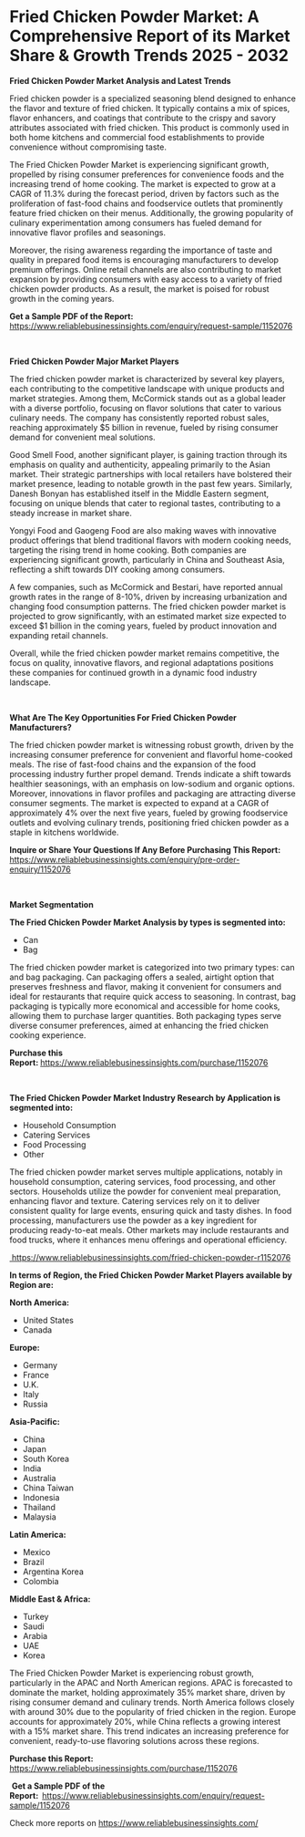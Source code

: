 <p><h1>Fried Chicken Powder Market: A Comprehensive Report of its Market Share & Growth Trends 2025 - 2032</h1></p><p><strong>Fried Chicken Powder Market Analysis and Latest Trends</strong></p>
<p><p>Fried chicken powder is a specialized seasoning blend designed to enhance the flavor and texture of fried chicken. It typically contains a mix of spices, flavor enhancers, and coatings that contribute to the crispy and savory attributes associated with fried chicken. This product is commonly used in both home kitchens and commercial food establishments to provide convenience without compromising taste.</p><p>The Fried Chicken Powder Market is experiencing significant growth, propelled by rising consumer preferences for convenience foods and the increasing trend of home cooking. The market is expected to grow at a CAGR of 11.3% during the forecast period, driven by factors such as the proliferation of fast-food chains and foodservice outlets that prominently feature fried chicken on their menus. Additionally, the growing popularity of culinary experimentation among consumers has fueled demand for innovative flavor profiles and seasonings.</p><p>Moreover, the rising awareness regarding the importance of taste and quality in prepared food items is encouraging manufacturers to develop premium offerings. Online retail channels are also contributing to market expansion by providing consumers with easy access to a variety of fried chicken powder products. As a result, the market is poised for robust growth in the coming years.</p></p>
<p><strong>Get a Sample PDF of the Report:&nbsp;</strong> <a href="https://www.reliablebusinessinsights.com/enquiry/request-sample/1152076?utm_campaign=3213&utm_medium=2&utm_source=Github&utm_content=ia&utm_term=07042025&utm_id=fried-chicken-powder">https://www.reliablebusinessinsights.com/enquiry/request-sample/1152076</a></p>
<p>&nbsp;</p>
<p><strong>Fried Chicken Powder Major Market Players</strong></p>
<p><p>The fried chicken powder market is characterized by several key players, each contributing to the competitive landscape with unique products and market strategies. Among them, McCormick stands out as a global leader with a diverse portfolio, focusing on flavor solutions that cater to various culinary needs. The company has consistently reported robust sales, reaching approximately $5 billion in revenue, fueled by rising consumer demand for convenient meal solutions.</p><p>Good Smell Food, another significant player, is gaining traction through its emphasis on quality and authenticity, appealing primarily to the Asian market. Their strategic partnerships with local retailers have bolstered their market presence, leading to notable growth in the past few years. Similarly, Danesh Bonyan has established itself in the Middle Eastern segment, focusing on unique blends that cater to regional tastes, contributing to a steady increase in market share.</p><p>Yongyi Food and Gaogeng Food are also making waves with innovative product offerings that blend traditional flavors with modern cooking needs, targeting the rising trend in home cooking. Both companies are experiencing significant growth, particularly in China and Southeast Asia, reflecting a shift towards DIY cooking among consumers.</p><p>A few companies, such as McCormick and Bestari, have reported annual growth rates in the range of 8-10%, driven by increasing urbanization and changing food consumption patterns. The fried chicken powder market is projected to grow significantly, with an estimated market size expected to exceed $1 billion in the coming years, fueled by product innovation and expanding retail channels.</p><p>Overall, while the fried chicken powder market remains competitive, the focus on quality, innovative flavors, and regional adaptations positions these companies for continued growth in a dynamic food industry landscape.</p></p>
<p>&nbsp;</p>
<p><strong>What Are The Key Opportunities For Fried Chicken Powder Manufacturers?</strong></p>
<p><p>The fried chicken powder market is witnessing robust growth, driven by the increasing consumer preference for convenient and flavorful home-cooked meals. The rise of fast-food chains and the expansion of the food processing industry further propel demand. Trends indicate a shift towards healthier seasonings, with an emphasis on low-sodium and organic options. Moreover, innovations in flavor profiles and packaging are attracting diverse consumer segments. The market is expected to expand at a CAGR of approximately 4% over the next five years, fueled by growing foodservice outlets and evolving culinary trends, positioning fried chicken powder as a staple in kitchens worldwide.</p></p>
<p><strong>Inquire or Share Your Questions If Any Before Purchasing This Report:</strong> <a href="https://www.reliablebusinessinsights.com/enquiry/pre-order-enquiry/1152076?utm_campaign=3213&utm_medium=2&utm_source=Github&utm_content=ia&utm_term=07042025&utm_id=fried-chicken-powder">https://www.reliablebusinessinsights.com/enquiry/pre-order-enquiry/1152076</a></p>
<p>&nbsp;</p>
<p><strong>Market Segmentation</strong></p>
<p><strong>The Fried Chicken Powder Market Analysis by types is segmented into:</strong></p>
<p><ul><li>Can</li><li>Bag</li></ul></p>
<p><p>The fried chicken powder market is categorized into two primary types: can and bag packaging. Can packaging offers a sealed, airtight option that preserves freshness and flavor, making it convenient for consumers and ideal for restaurants that require quick access to seasoning. In contrast, bag packaging is typically more economical and accessible for home cooks, allowing them to purchase larger quantities. Both packaging types serve diverse consumer preferences, aimed at enhancing the fried chicken cooking experience.</p></p>
<p><strong>Purchase this Report:&nbsp;</strong><a href="https://www.reliablebusinessinsights.com/purchase/1152076?utm_campaign=3213&utm_medium=2&utm_source=Github&utm_content=ia&utm_term=07042025&utm_id=fried-chicken-powder">https://www.reliablebusinessinsights.com/purchase/1152076</a></p>
<p>&nbsp;</p>
<p><strong>The Fried Chicken Powder Market Industry Research by Application is segmented into:</strong></p>
<p><ul><li>Household Consumption</li><li>Catering Services</li><li>Food Processing</li><li>Other</li></ul></p>
<p><p>The fried chicken powder market serves multiple applications, notably in household consumption, catering services, food processing, and other sectors. Households utilize the powder for convenient meal preparation, enhancing flavor and texture. Catering services rely on it to deliver consistent quality for large events, ensuring quick and tasty dishes. In food processing, manufacturers use the powder as a key ingredient for producing ready-to-eat meals. Other markets may include restaurants and food trucks, where it enhances menu offerings and operational efficiency.</p></p>
<p><a href="https://www.reliablebusinessinsights.com/fried-chicken-powder-r1152076?utm_campaign=3213&utm_medium=2&utm_source=Github&utm_content=ia&utm_term=07042025&utm_id=fried-chicken-powder">&nbsp;https://www.reliablebusinessinsights.com/fried-chicken-powder-r1152076</a></p>
<p><strong>In terms of Region, the Fried Chicken Powder Market Players available by Region are:</strong></p>
<p>
    <p> <strong> North America: </strong>
        <ul>
            <li>United States</li>
            <li>Canada</li>
        </ul>
        </p> 
    <p> <strong> Europe: </strong>
        <ul>
            <li>Germany</li>
            <li>France</li>
            <li>U.K.</li>
            <li>Italy</li>
            <li>Russia</li>
        </ul>
        </p> 
    <p> <strong> Asia-Pacific: </strong>
        <ul>
            <li>China</li>
            <li>Japan</li>
            <li>South Korea</li>
            <li>India</li>
            <li>Australia</li>
            <li>China Taiwan</li>
            <li>Indonesia</li>
            <li>Thailand</li>
            <li>Malaysia</li>
        </ul>
        </p> 
    <p> <strong> Latin America: </strong>
        <ul>
            <li>Mexico</li>
            <li>Brazil</li>
            <li>Argentina Korea</li>
            <li>Colombia</li>
        </ul>
        </p> 
    <p> <strong> Middle East & Africa: </strong>
        <ul>
            <li>Turkey</li>
            <li>Saudi</li>
            <li>Arabia</li>
            <li>UAE</li>
            <li>Korea</li>
        </ul>
    </p>
    </p>
<p><p>The Fried Chicken Powder Market is experiencing robust growth, particularly in the APAC and North American regions. APAC is forecasted to dominate the market, holding approximately 35% market share, driven by rising consumer demand and culinary trends. North America follows closely with around 30% due to the popularity of fried chicken in the region. Europe accounts for approximately 20%, while China reflects a growing interest with a 15% market share. This trend indicates an increasing preference for convenient, ready-to-use flavoring solutions across these regions.</p></p>
<p><strong>Purchase this Report: </strong><a href="https://www.reliablebusinessinsights.com/purchase/1152076?utm_campaign=3213&utm_medium=2&utm_source=Github&utm_content=ia&utm_term=07042025&utm_id=fried-chicken-powder">https://www.reliablebusinessinsights.com/purchase/1152076</a></p>
<p>&nbsp;<strong>Get a Sample PDF of the Report:&nbsp;&nbsp;</strong><a href="https://www.reliablebusinessinsights.com/enquiry/request-sample/1152076?utm_campaign=3213&utm_medium=2&utm_source=Github&utm_content=ia&utm_term=07042025&utm_id=fried-chicken-powder">https://www.reliablebusinessinsights.com/enquiry/request-sample/1152076</a></p>
<p><strong></strong></p>
<p>Check more reports on <a href="https://www.reliablebusinessinsights.com/?utm_campaign=3213&utm_medium=2&utm_source=Github&utm_content=ia&utm_term=07042025&utm_id=fried-chicken-powder">https://www.reliablebusinessinsights.com/</a></p>